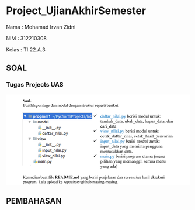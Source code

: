 # Project_UjianAkhirSemester

Nama : Mohamad Irvan Zidni

NIM : 312210308

Kelas : TI.22.A.3

## SOAL

### Tugas Projects UAS

![img](Foto/Soal%20Projects%20UAS.png)

## PEMBAHASAN

